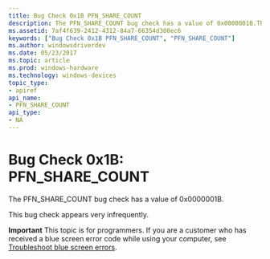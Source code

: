 ```yaml
---
title: Bug Check 0x1B PFN_SHARE_COUNT
description: The PFN_SHARE_COUNT bug check has a value of 0x0000001B.This bug check appears very infrequently.
ms.assetid: 7af4f639-2412-4312-84a7-66354d300ec6
keywords: ["Bug Check 0x1B PFN_SHARE_COUNT", "PFN_SHARE_COUNT"]
ms.author: windowsdriverdev
ms.date: 05/23/2017
ms.topic: article
ms.prod: windows-hardware
ms.technology: windows-devices
topic_type:
- apiref
api_name:
- PFN_SHARE_COUNT
api_type:
- NA
---
```


# Bug Check 0x1B: PFN\_SHARE\_COUNT


The PFN\_SHARE\_COUNT bug check has a value of 0x0000001B.

This bug check appears very infrequently.

**Important** This topic is for programmers. If you are a customer who has received a blue screen error code while using your computer, see [Troubleshoot blue screen errors](http://windows.microsoft.com/windows-10/troubleshoot-blue-screen-errors).

 

 




